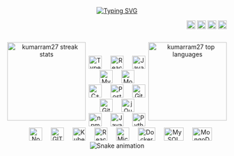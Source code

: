 <p align="center">
  <a href="https://git.io/typing-svg">
    <img src="https://readme-typing-svg.herokuapp.com/?lines=Hello,+There!+👋;This+is+Kumar+....;Nice+to+meet+you!&center=true&size=27" alt="Typing SVG">
  </a>
</p>

<div align="right" style="text-decoration: none;">
  <a href="https://www.linkedin.com/in/kumarsatyasriram" target="_blank">
    <img alt="LinkedIn" title="LinkedIn" height="20" width="20" style="vertical-align: middle;" src="https://cdn.simpleicons.org/linkedin"></a>
  <a href="https://www.npmjs.com/~kumarsatyasriram" target="_blank">
    <img alt="npm" title="npm" height="20" width="20" style="vertical-align: middle;" src="https://cdn.simpleicons.org/npm"></a>
  <a href="https://dev.to/kumarsatyasriram" target="_blank">
    <img alt="dev.to" title="dev.to" height="20" style="vertical-align: middle;" src="https://i.imgur.com/mVm29vK.png"></a>
  <img height="20" style="vertical-align: middle;" src="https://visitor-badge.laobi.icu/badge?page_id=zumrudu-anka.zumrudu-anka">
</div>

##

<p align="center">
  <div align="center">
    <a href="https://github.com/kumarram27/github-readme-streak-stats" title="Go to Source">
      <img align="left" height=180 src="https://streak-stats.demolab.com/?user=kumarram27&theme=react&border=61dafb&background=FFFFFF00&hide_border=true" alt="kumarram27 streak stats" /></a>
    <a href="https://github.com/kumarram27/github-readme-stats">
      <img align="right" height=180 src="https://github-readme-stats.vercel.app/api/top-langs/?username=kumarram27&hide=c%23,powershell,Mathematica,Ruby,Objective-C,Objective-C%2b%2b,Cuda&title_color=61dafb&text_color=ffffff&icon_color=61dafb&langs_count=8&layout=compact&border_color=61dafb&hide_border=true&size_weight=0.5&bg_color=00000000&count_weight=0.5" alt="kumarram27 top languages" />
    </a>
  </div>
</p>

<br>

<p align="center" style="pointer-events: none;">
  <img src="https://cdn.jsdelivr.net/gh/devicons/devicon/icons/typescript/typescript-original.svg" height="30" title="TypeScript" alt="TypeScript logo" />
  <img width="12" />
  <img src="https://cdn.jsdelivr.net/gh/devicons/devicon/icons/react/react-original.svg" height="30" title="React" alt="React logo" />
  <img width="12" />
  <img src="https://cdn.jsdelivr.net/gh/devicons/devicon/icons/javascript/javascript-original.svg" height="30" title="JavaScript" alt="JavaScript logo" />
  <img width="12" />
  <img src="https://cdn.jsdelivr.net/gh/devicons/devicon/icons/mysql/mysql-original.svg" height="30" title="MySQL" alt="MySQL logo" />
  <img width="12" />
  <img src="https://cdn.jsdelivr.net/gh/devicons/devicon/icons/mongodb/mongodb-original.svg" height="30" title="MongoDB" alt="MongoDB logo" />
  <img width="12" />
  <img src="https://cdn.jsdelivr.net/gh/devicons/devicon/icons/cplusplus/cplusplus-original.svg" height="30" title="C++" alt="C++ logo" />
  <img width="12" />
  <img src="https://cdn.jsdelivr.net/gh/devicons/devicon/icons/postgresql/postgresql-original.svg" height="30" title="PostgreSQL" alt="PostgreSQL logo" />
  <img width="12" />
  <img src="https://cdn.jsdelivr.net/gh/devicons/devicon/icons/git/git-original.svg" height="30" title="Git" alt="Git logo" />
  <img width="12" />
  <img src="https://cdn.jsdelivr.net/gh/devicons/devicon/icons/gitlab/gitlab-original.svg" height="30" title="GitLab" alt="GitLab logo" />
  <img width="12" />
  <img src="https://cdn.jsdelivr.net/gh/devicons/devicon/icons/jquery/jquery-original.svg" height="30" title="jQuery" alt="jQuery logo" />
  <img width="12" />
  <img src="https://cdn.jsdelivr.net/gh/devicons/devicon/icons/npm/npm-original-wordmark.svg" height="30" title="npm" alt="npm logo" />
  <img width="12" />
  <img src="https://www.vectorlogo.zone/logos/java/java-icon.svg" height="30" title="Java" alt="Java logo" />
  <img width="12" />
  <img src="https://www.vectorlogo.zone/logos/python/python-icon.svg" height="30" title="Python" alt="Python logo" />
  <img width="12" />
  <img src="https://www.vectorlogo.zone/logos/nodejs/nodejs-icon.svg" height="30" title="Node.js" alt="Node.js logo" />
  <img width="12" />
  <img src="https://www.vectorlogo.zone/logos/git-scm/git-scm-icon.svg" height="30" title="GIT" alt="GIT logo" />
  <img width="12" />
  <img src="https://www.vectorlogo.zone/logos/kubernetes/kubernetes-icon.svg" height="30" title="Kubernetes" alt="Kubernetes logo" />
  <img width="12" />
  <img src="https://www.vectorlogo.zone/logos/reactjs/reactjs-icon.svg" height="30" title="ReactJS" alt="ReactJS logo" />
  <img width="12" />
  <img src="https://www.vectorlogo.zone/logos/microsoft_azure/microsoft_azure-icon.svg" height="30" title="Microsoft Azure" alt="Microsoft Azure logo" />
  <img width="12" />
  <img src="https://www.vectorlogo.zone/logos/docker/docker-official.svg" width="40" height="30" title="Docker" alt="Docker logo" />
  <img width="12" />
  <img src="https://www.vectorlogo.zone/logos/mysql/mysql-icon.svg" width="45" height="30" title="MySQL" alt="MySQL logo" />
  <img width="12" />
  <img src="https://www.vectorlogo.zone/logos/mongodb/mongodb-icon.svg" width="45" height="30" title="MongoDB" alt="MongoDB logo" />

  <br>

  <img src="https://raw.githubusercontent.com/kumarram27/kumarram27/output/snake.svg" alt="Snake animation" />
</p>

